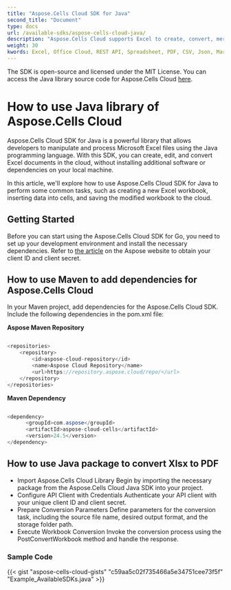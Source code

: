 ```yaml
---
title: "Aspose.Cells Cloud SDK for Java"
second_title: "Document"
type: docs
url: /available-sdks/aspose-cells-cloud-java/
description: "Aspose.Cells Cloud supports Excel to create, convert, merge, split, protected, inner object operation, and so on."
weight: 30
kwords: Excel, Office Cloud, REST API, Spreadsheet, PDF, CSV, Json, Markdown, Java
---
```



The SDK is open-source and licensed under the MIT License. You can access the Java library source code for Aspose.Cells Cloud [here](https://github.com/aspose-cells-cloud/aspose-cells-cloud-java).

# **How to use Java library of Aspose.Cells Cloud**

Aspose.Cells Cloud SDK for Java is a powerful library that allows developers to manipulate and process Microsoft Excel files using the Java programming language. With this SDK, you can create, edit, and convert Excel documents in the cloud, without installing additional software or dependencies on your local machine.

In this article, we'll explore how to use Aspose.Cells Cloud SDK for Java to perform some common tasks, such as creating a new Excel workbook, inserting data into cells, and saving the modified workbook to the cloud.

## Getting Started

Before you can start using the Aspose.Cells Cloud SDK for Go, you need to set up your development environment and install the necessary dependencies. Refer to [the article](https://docs.aspose.cloud/cells/quickstart/) on the Aspose website to obtain your client ID and client secret.

## How to use Maven to add dependencies for Aspose.Cells Cloud

In your Maven project, add dependencies for the Aspose.Cells Cloud SDK. Include the following dependencies in the pom.xml file:

**Aspose Maven Repository**

```java

<repositories>
    <repository>
        <id>aspose-cloud-repository</id>
        <name>Aspose Cloud Repository</name>
        <url>https://repository.aspose.cloud/repo/</url>
    </repository>
</repositories>

```

**Maven Dependency**

```java

<dependency>
      <groupId>com.aspose</groupId>
      <artifactId>aspose-cloud-cells</artifactId>
      <version>24.5</version>
</dependency>

```

## How to use Java package to convert Xlsx to PDF

- Import Aspose.Cells Cloud Library
  Begin by importing the necessary package from the Aspose.Cells Cloud Java SDK into your project.
- Configure API Client with Credentials
  Authenticate your API client with your unique client ID and client secret.
- Prepare Conversion Parameters
  Define parameters for the conversion task, including the source file name, desired output format, and the storage folder path.
- Execute Workbook Conversion
  Invoke the conversion process using the PostConvertWorkbook method and handle the response.

### **Sample Code**

{{< gist "aspose-cells-cloud-gists" "c59aa5c02f735466a5e34751cee73f5f" "Example_AvailableSDKs.java" >}}
